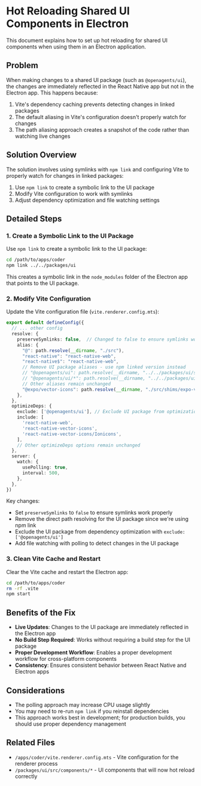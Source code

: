 # Hot Reloading Shared UI Components in Electron

This document explains how to set up hot reloading for shared UI components when using them in an Electron application.

## Problem

When making changes to a shared UI package (such as `@openagents/ui`), the changes are immediately reflected in the React Native app but not in the Electron app. This happens because:

1. Vite's dependency caching prevents detecting changes in linked packages
2. The default aliasing in Vite's configuration doesn't properly watch for changes
3. The path aliasing approach creates a snapshot of the code rather than watching live changes

## Solution Overview

The solution involves using symlinks with `npm link` and configuring Vite to properly watch for changes in linked packages:

1. Use `npm link` to create a symbolic link to the UI package
2. Modify Vite configuration to work with symlinks
3. Adjust dependency optimization and file watching settings

## Detailed Steps

### 1. Create a Symbolic Link to the UI Package

Use `npm link` to create a symbolic link to the UI package:

```bash
cd /path/to/apps/coder
npm link ../../packages/ui
```

This creates a symbolic link in the `node_modules` folder of the Electron app that points to the UI package.

### 2. Modify Vite Configuration

Update the Vite configuration file (`vite.renderer.config.mts`):

```typescript
export default defineConfig({
  // ... other config
  resolve: {
    preserveSymlinks: false,  // Changed to false to ensure symlinks work
    alias: {
      "@": path.resolve(__dirname, "./src"),
      "react-native": "react-native-web",
      "react-native$": "react-native-web",
      // Remove UI package aliases - use npm linked version instead
      // "@openagents/ui": path.resolve(__dirname, "../../packages/ui/src"),
      // "@openagents/ui/*": path.resolve(__dirname, "../../packages/ui/src/*"),
      // Other aliases remain unchanged
      "@expo/vector-icons": path.resolve(__dirname, "./src/shims/expo-vector-icons.ts"),
    },
  },
  optimizeDeps: {
    exclude: ['@openagents/ui'], // Exclude UI package from optimization
    include: [
      'react-native-web',
      'react-native-vector-icons',
      'react-native-vector-icons/Ionicons',
    ],
    // Other optimizeDeps options remain unchanged
  },
  server: {
    watch: {
      usePolling: true,
      interval: 500,
    },
  },
})
```

Key changes:
- Set `preserveSymlinks` to `false` to ensure symlinks work properly
- Remove the direct path resolving for the UI package since we're using npm link
- Exclude the UI package from dependency optimization with `exclude: ['@openagents/ui']`
- Add file watching with polling to detect changes in the UI package

### 3. Clean Vite Cache and Restart

Clear the Vite cache and restart the Electron app:

```bash
cd /path/to/apps/coder
rm -rf .vite
npm start
```

## Benefits of the Fix

- **Live Updates**: Changes to the UI package are immediately reflected in the Electron app
- **No Build Step Required**: Works without requiring a build step for the UI package
- **Proper Development Workflow**: Enables a proper development workflow for cross-platform components
- **Consistency**: Ensures consistent behavior between React Native and Electron apps

## Considerations

- The polling approach may increase CPU usage slightly
- You may need to re-run `npm link` if you reinstall dependencies
- This approach works best in development; for production builds, you should use proper dependency management

## Related Files

- `/apps/coder/vite.renderer.config.mts` - Vite configuration for the renderer process
- `/packages/ui/src/components/*` - UI components that will now hot reload correctly